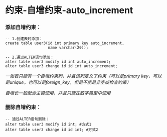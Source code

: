 # 约束-自增约束-auto_increment

### 添加自增约束：

```mysql
-- 1.创建表时添加：
create table user3(id int primary key auto_increment,
                   name varchar(20));
                   
-- 2.通过ALTER语句添加：
alter table user3 modify id int auto_increment;
alter table user3 change id id int auto_increment;
```



*一张表只能有一个自增约束列，并且该列定义了约束（可以是primary key，可以是unique，也可以是foreign_key，但是不能是非空或检查约束）*

*自增长一般配合主键使用，并且只能在数字类型中使用*

### 删除自增约束：

```mysql
-- 通过ALTER语句删除：
alter table user3 modify id int; #方式1
alter table user3 change id id int; #方式2
```


